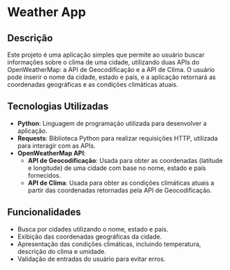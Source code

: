 # Weather App

## Descrição
Este projeto é uma aplicação simples que permite ao usuário buscar informações sobre o clima de uma cidade, utilizando duas APIs do OpenWeatherMap: a API de Geocodificação e a API de Clima. O usuário pode inserir o nome da cidade, estado e país, e a aplicação retornará as coordenadas geográficas e as condições climáticas atuais.

## Tecnologias Utilizadas
- **Python**: Linguagem de programação utilizada para desenvolver a aplicação.
- **Requests**: Biblioteca Python para realizar requisições HTTP, utilizada para interagir com as APIs.
- **OpenWeatherMap API**:
  - **API de Geocodificação**: Usada para obter as coordenadas (latitude e longitude) de uma cidade com base no nome, estado e país fornecidos.
  - **API de Clima**: Usada para obter as condições climáticas atuais a partir das coordenadas retornadas pela API de Geocodificação.

## Funcionalidades
- Busca por cidades utilizando o nome, estado e país.
- Exibição das coordenadas geográficas da cidade.
- Apresentação das condições climáticas, incluindo temperatura, descrição do clima e umidade.
- Validação de entradas do usuário para evitar erros.
